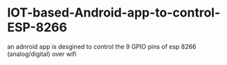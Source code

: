 # IOT-based-Android-app-to-control-ESP-8266
an adnroid app is desgined to control the 9 GPIO pins of esp 8266 (analog/digital) over wifi
